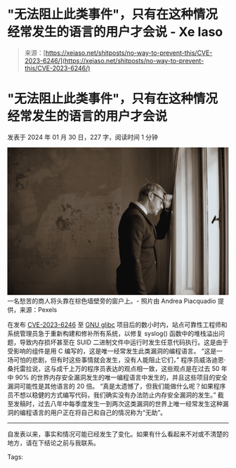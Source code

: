 <!--yml

category: 未分类

date: 2024-05-27 14:29:10

-->

# "无法阻止此类事件"，只有在这种情况经常发生的语言的用户才会说 - Xe Iaso

> 来源：[https://xeiaso.net/shitposts/no-way-to-prevent-this/CVE-2023-6246/](https://xeiaso.net/shitposts/no-way-to-prevent-this/CVE-2023-6246/)

# "无法阻止此类事件"，只有在这种情况经常发生的语言的用户才会说

发表于 2024 年 01 月 30 日，227 字，阅读时间 1 分钟

<picture>![一名愁苦的商人将头靠在棕色墙壁旁的窗户上。](img/f937e7581f941877303189255f6ea353.png)</picture>一名愁苦的商人将头靠在棕色墙壁旁的窗户上。- 照片由 Andrea Piacquadio 提供，来源：Pexels

在发布 [CVE-2023-6246](https://www.qualys.com/2024/01/30/cve-2023-6246/syslog.txt) 至 [GNU glibc](https://sourceware.org/glibc/) 项目后的数小时内，站点可靠性工程师和系统管理员急于重新构建和修补所有系统，以修复 syslog() 函数中的堆栈溢出问题，导致内存损坏甚至在 SUID 二进制文件中运行时发生任意代码执行。这是由于受影响的组件是用 C 编写的，这是唯一经常发生此类漏洞的编程语言。 “这是一场可怕的悲剧，但有时这些事情就会发生，没有人能阻止它们，” 程序员威洛迪恩·桑托雷拉说，这与成千上万的程序员表达的观点相一致，这些观点是在过去 50 年中 90% 的世界内存安全漏洞发生的唯一编程语言中发生的，并且这些项目的安全漏洞可能性是其他语言的 20 倍。 “真是太遗憾了，但我们能做什么呢？如果程序员不想以稳健的方式编写代码，我们确实没有办法防止内存安全漏洞的发生。” 截至发稿时，过去八年中每季度发生一到两次这类漏洞的世界上唯一经常发生这种漏洞的编程语言的用户正在将自己和自己的情况称为“无助”。

* * *

自发表以来，事实和情况可能已经发生了变化。如果有什么看起来不对或不清楚的地方，请在下结论之前与我联系。

Tags:
